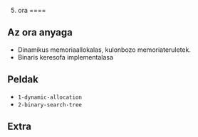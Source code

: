 5. ora
====


Az ora anyaga
---

 * Dinamikus memoriaallokalas, kulonbozo memoriateruletek.
 * Binaris keresofa implementalasa


Peldak
---

 * `1-dynamic-allocation`
 * `2-binary-search-tree`


Extra
---

